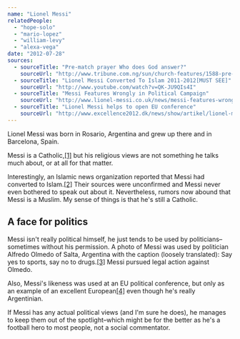 ```yaml
---
name: "Lionel Messi"
relatedPeople:
  - "hope-solo"
  - "mario-lopez"
  - "william-levy"
  - "alexa-vega"
date: "2012-07-28"
sources:
  - sourceTitle: "Pre-match prayer Who does God answer?"
    sourceUrl: "http://www.tribune.com.ng/sun/church-features/1588-pre-match-prayer-who-does-god-answer"
  - sourceTitle: "Lionel Messi Converted To Islam 2011-2012[MUST SEE]"
    sourceUrl: "http://www.youtube.com/watch?v=QK-JU9QIs4I"
  - sourceTitle: "Messi Features Wrongly in Political Campaign"
    sourceUrl: "http://www.lionel-messi.co.uk/news/messi-features-wrongly-in-political-campaign.html"
  - sourceTitle: "Lionel Messi helps to open EU conference"
    sourceUrl: "http://www.excellence2012.dk/news/show/artikel/lionel-messi-helps-to-open-eu-conference/"
---
```


Lionel Messi was born in Rosario, Argentina and grew up there and in Barcelona, Spain.

Messi is a Catholic,<a class="source-citation" href="http://www.tribune.com.ng/sun/church-features/1588-pre-match-prayer-who-does-god-answer" title="Pre-match prayer Who does God answer?">[1]</a> but his religious views are not something he talks much about, or at all for that matter.

Interestingly, an Islamic news organization reported that Messi had converted to Islam.<a class="source-citation" href="http://www.youtube.com/watch?v=QK-JU9QIs4I" title="Lionel Messi Converted To Islam 2011-2012[MUST SEE]">[2]</a> Their sources were unconfirmed and Messi never even bothered to speak out about it. Nevertheless, rumors now abound that Messi is a Muslim. My sense of things is that he's still a Catholic.


## A face for politics

Messi isn't really political himself, he just tends to be used by politicians–sometimes without his permission. A photo of Messi was used by politician Alfredo Olmedo of Salta, Argentina with the caption (loosely translated): Say yes to sports, say no to drugs.<a class="source-citation" href="http://www.lionel-messi.co.uk/news/messi-features-wrongly-in-political-campaign.html" title="Messi Features Wrongly in Political Campaign">[3]</a> Messi pursued legal action against Olmedo.

Also, Messi's likeness was used at an EU political conference, but only as an example of an excellent European<a class="source-citation" href="http://www.excellence2012.dk/news/show/artikel/lionel-messi-helps-to-open-eu-conference/" title="Lionel Messi helps to open EU conference">[4]</a> even though he's really Argentinian.

If Messi has any actual political views (and I'm sure he does), he manages to keep them out of the spotlight–which might be for the better as he's a football hero to most people, not a social commentator.